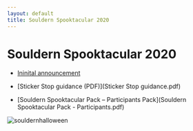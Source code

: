 ```yaml
---
layout: default
title: Souldern Spooktacular 2020
---
```


# Souldern Spooktacular 2020


* [Ininital announcement](../../announcements/halloween2020)

* [Sticker Stop guidance (PDF)](Sticker Stop guidance.pdf)

* [Souldern Spooktacular Pack – Participants Pack](Souldern Spooktacular Pack - Participants.pdf)


![souldernhalloween](../../announcements/halloween2020/halloween2020.jpg)